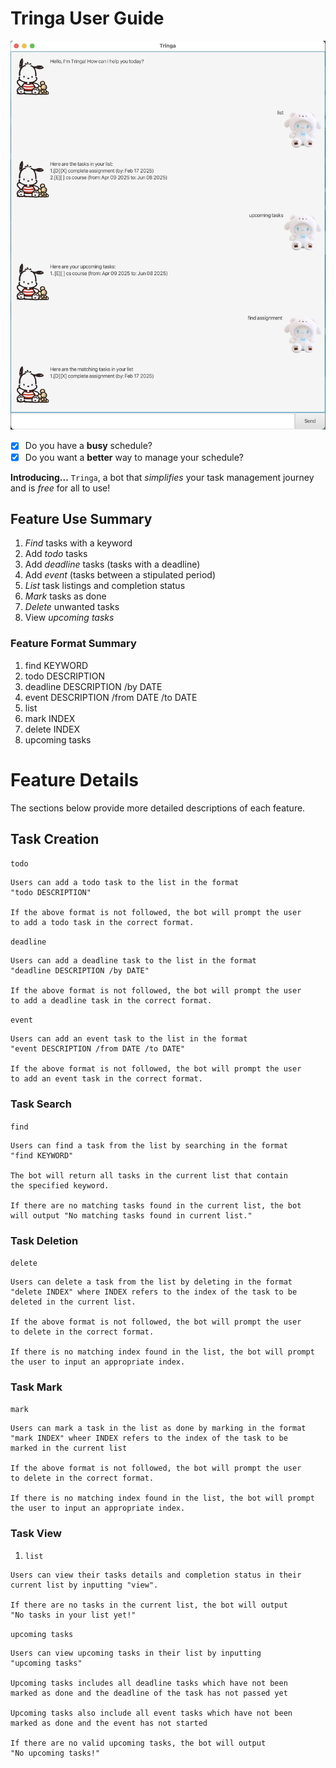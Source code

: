 # Tringa User Guide

![Demo](../docs/Ui.png)


- [x] Do you have a **busy** schedule?
- [x] Do you want a **better** way to manage your schedule?

**Introducing...**  `Tringa`, a bot that _simplifies_ your task 
management journey and is _free_ for all to use!

## Feature Use Summary
1. _Find_ tasks with a keyword 
2. Add _todo_ tasks 
3. Add _deadline_ tasks (tasks with a deadline)
4. Add _event_ (tasks between a stipulated period)
5. _List_ task listings and completion status
6. _Mark_ tasks as done
7. _Delete_ unwanted tasks
8. View _upcoming tasks_ 

### Feature Format Summary 
1. find KEYWORD
2. todo DESCRIPTION
3. deadline DESCRIPTION /by DATE
4. event DESCRIPTION /from DATE /to DATE
5. list
6. mark INDEX
7. delete INDEX
8. upcoming tasks

# Feature Details
The sections below provide more detailed descriptions of each feature.

## Task Creation
`todo`
```
Users can add a todo task to the list in the format 
"todo DESCRIPTION" 

If the above format is not followed, the bot will prompt the user 
to add a todo task in the correct format.
```

`deadline`
```
Users can add a deadline task to the list in the format 
"deadline DESCRIPTION /by DATE"

If the above format is not followed, the bot will prompt the user 
to add a deadline task in the correct format.
```

`event`
```
Users can add an event task to the list in the format 
"event DESCRIPTION /from DATE /to DATE"

If the above format is not followed, the bot will prompt the user 
to add an event task in the correct format.
```
### Task Search 
`find`
```
Users can find a task from the list by searching in the format
"find KEYWORD" 

The bot will return all tasks in the current list that contain
the specified keyword. 

If there are no matching tasks found in the current list, the bot 
will output "No matching tasks found in current list."
```

### Task Deletion
`delete`
```
Users can delete a task from the list by deleting in the format
"delete INDEX" where INDEX refers to the index of the task to be
deleted in the current list.

If the above format is not followed, the bot will prompt the user 
to delete in the correct format.

If there is no matching index found in the list, the bot will prompt
the user to input an appropriate index.
```
### Task Mark 
`mark`
```
Users can mark a task in the list as done by marking in the format
"mark INDEX" wheer INDEX refers to the index of the task to be 
marked in the current list

If the above format is not followed, the bot will prompt the user 
to delete in the correct format.

If there is no matching index found in the list, the bot will prompt
the user to input an appropriate index.
```
### Task View
1. `list`

```
Users can view their tasks details and completion status in their 
current list by inputting "view". 

If there are no tasks in the current list, the bot will output 
"No tasks in your list yet!"
```

`upcoming tasks`

```
Users can view upcoming tasks in their list by inputting
"upcoming tasks"

Upcoming tasks includes all deadline tasks which have not been 
marked as done and the deadline of the task has not passed yet

Upcoming tasks also include all event tasks which have not been
marked as done and the event has not started

If there are no valid upcoming tasks, the bot will output 
"No upcoming tasks!"
```